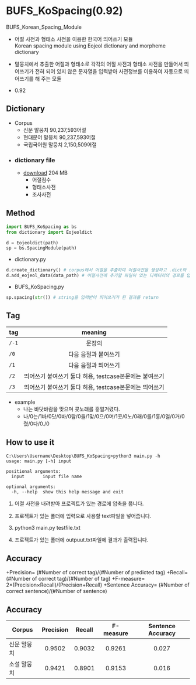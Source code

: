 # BUFS_KoSpacing(0.92)
BUFS_Korean_Spacing_Module  

* 어절 사전과 형태소 사전을 이용한 한국어 띄어쓰기 모듈  
Korean spacing module using Eojeol dictionary and morpheme dictionary  

* 말뭉치에서 추출한 어절과 형태소로 각각의 어절 사전과 형태소 사전을 만들어서 띄어쓰기가 전혀 되어 있지 않은 문자열을 입력받아 사전정보를 이용하여 자동으로 띄어쓰기를 해 주는 모듈

* 0.92 

## Dictionary
+ Corpus
  * 신문 말뭉치 90,237,593어절
  * 현대문어 말뭉치 90,237,593어절
  * 국립국어원 말뭉치 2,150,509어절
+ ### dictionary file
  * [download](https://drive.google.com/open?id=19xpts0_7yF6IucWQtrW9280W7YB61wWV) 204 MB
    - 어절점수
    - 형태소사전
    - 조사사전
    
## Method
```python
import BUFS_KoSpacing as bs
from dictionary import Eojeoldict

d = Eojeoldict(path)
sp = bs.SpacingModule(path)
```
* dictionary.py
```python
d.create_dictionary() # corpus에서 어절을 추출하여 어절사전을 생성하고 .dict와 .txt형태로 저장
d.add_eojeol_data(data_path) # 어절사전에 추가할 파일이 있는 디렉터리의 경로를 입력받아 어절사전에 추가
```
* BUFS_KoSpacing.py
```python
sp.spacing(str()) # string을 입력받아 띄어쓰기가 된 결과를 return
```

## Tag
| tag | meaning |
|---|:---:|
| `/-1` | 문장의 |
| `/0` | 다음 음절과 붙여쓰기 |
| `/1` | 다음 음절과 띄어쓰기 |
| `/2` | 띄어쓰기 붙여쓰기 둘다 허용, testcase본문에는 붙여쓰기 |
| `/3` | 띄어쓰기 붙여쓰기 둘다 허용, testcase본문에는 띄어쓰기 |
* example
  - 나는 바닷바람을 맞으며 콧노래를 흥얼거렸다. 
  - 나/0는/1바/0닷/0바/0람/0을/1맞/0으/0며/1콧/0노/0래/0를/1흥/0얼/0거/0렸/0다/0./0 

## How to use it

```
C:\Users\Username\Desktop\BUFS_KoSpacing>python3 main.py -h
usage: main.py [-h] input

positional arguments:
  input       input file name

optional arguments:
  -h, --help  show this help message and exit
```

1. 어절 사전을 내려받아 프로젝트가 있는 경로에 압축을 풉니다.

1. 프로젝트가 있는 폴더에 입력으로 사용할 text파일을 넣어줍니다.

1. python3 main.py testfile.txt

1. 프로젝트가 있는 폴더에 outpuut.txt파일에 결과가 출력됩니다.

## Accuracy
+Precision=  (#Number of correct tag)/(#Number of predicted tag)
+Recall=  (#Number of correct tag)/(#Number of tag)
+F-measure= 2×(Precision×Recall)/(Precision+Recall)
+Sentence Accuracy=  (#Number of correct sentence)/(#Number of sentence)

## Accuracy
| Corpus | Precision | Recall | F-measure | Sentence Accuracy |
|---|:---:|:---:|:---:|:---:|
| 신문 말뭉치 |	0.9502	| 0.9032	| 0.9261	| 0.027 |
| 소설 말뭉치	| 0.9421	| 0.8901	| 0.9153	| 0.016 |

